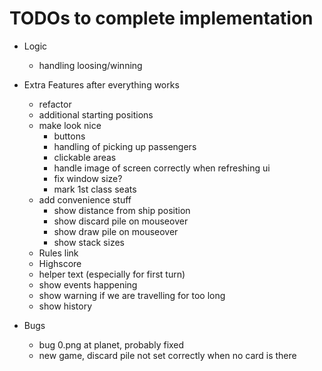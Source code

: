 # TODOs to complete implementation

- Logic
  - handling loosing/winning

- Extra Features after everything works
  - refactor
  - additional starting positions
  - make look nice
    - buttons
    - handling of picking up passengers
    - clickable areas
    - handle image of screen correctly when refreshing ui
    - fix window size?
    - mark 1st class seats
  - add convenience stuff
    - show distance from ship position
    - show discard pile on mouseover
    - show draw pile on mouseover
    - show stack sizes
  - Rules link
  - Highscore
  - helper text (especially for first turn)
  - show events happening
  - show warning if we are travelling for too long
  - show history

- Bugs
  - bug 0.png at planet, probably fixed
  - new game, discard pile not set correctly when no card is there
